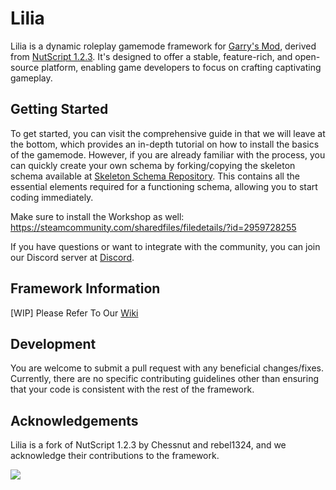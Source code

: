# Lilia
 
Lilia is a dynamic roleplay gamemode framework for [Garry's Mod](https://gmod.facepunch.com/), derived from [NutScript 1.2.3](https://github.com/NutScript/NutScript). It's designed to offer a stable, feature-rich, and open-source platform, enabling game developers to focus on crafting captivating gameplay.

## Getting Started

To get started, you can visit the comprehensive guide in that we will leave at the bottom, which provides an in-depth tutorial on how to install the basics of the gamemode. However, if you are already familiar with the process, you can quickly create your own schema by forking/copying the skeleton schema available at [Skeleton Schema Repository](https://github.com/bleonheart/Lilia-Skeleton-Schema). This contains all the essential elements required for a functioning schema, allowing you to start coding immediately.

Make sure to install the Workshop as well: https://steamcommunity.com/sharedfiles/filedetails/?id=2959728255

If you have questions or want to integrate with the community, you can join our Discord server at [Discord](https://discord.gg/jWCEUEKQ).

## Framework Information

[WIP] Please Refer To Our [Wiki](https://github.com/bleonheart/Lilia/wiki) 

## Development

You are welcome to submit a pull request with any beneficial changes/fixes. Currently, there are no specific contributing guidelines other than ensuring that your code is consistent with the rest of the framework.

## Acknowledgements

Lilia is a fork of NutScript 1.2.3 by Chessnut and rebel1324, and we acknowledge their contributions to the framework.

<img src="https://repobeats.axiom.co/api/embed/660cce650311f7194a70c7b65fb5e33506950da8.svg"/>
